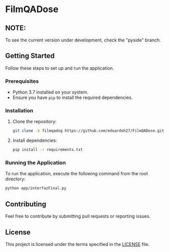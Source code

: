 # FilmQADose


## NOTE:

To see the current version under development, check the "pyside" branch.


## Getting Started

Follow these steps to set up and run the application.

### Prerequisites

- Python 3.7 installed on your system.
- Ensure you have `pip` to install the required dependencies.

### Installation

1. Clone the repository:
   ```bash
   git clone -b filmqadog https://github.com/eduardoh27/FilmQADose.git
   ```

2. Install dependencies:
   ```bash
   pip install -r requirements.txt
   ```

### Running the Application

To run the application, execute the following command from the root directory:
```bash
python app/interfazFinal.py
```

## Contributing

Feel free to contribute by submitting pull requests or reporting issues. 

## License

This project is licensed under the terms specified in the [LICENSE](LICENSE) file.

